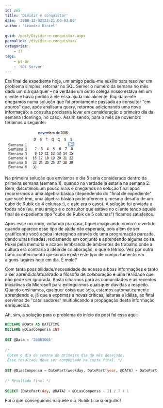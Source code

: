 ```yaml
---
id: 285
title: 'Dividir é conquistar'
date: '2008-12-02T23:21:00-03:00'
author: 'Leandro Daniel'

guid: /post/Dividir-e-conquistar.aspx
permalink: /dividir-e-conquistar/
categories:
    - IT
tags:
    - pt-br
    - 'SQL Server'
---
```


Era final de expediente hoje, um amigo pediu-me auxílio para resolver um problema simples, retornar no SQL Server o número da semana no mês dado um dia qualquer – na verdade um outro colega nosso estava em um cliente e havia pedido a ele essa ajuda inicialmente. Rapidamente chegamos numa solução que foi prontamente passada ao consultor "em apuros" que, após analisar a query, retornou adicionando uma nova informação: a consulta precisaria levar em consideração o primeiro dia da semana (domingo, no caso). Assim sendo, para o mês de novembro teríamos o seguinte:

 ![](/assets/pics/WindowsLiveWriter/Dividireconquistar_14B83/NumSemana%5B2%5D_thumb.gif)

Na primeira solução que enviamos o dia 5 seria considerado dentro da primeira semana (semana 1), quando na verdade já estaria na semana 2. Bem, discutimos um pouco mais e chegamos na solução final após recorrermos a uma álgebra básica (dependendo do "final de expediente" que você tem, uma álgebra básica pode oferecer o mesmo desafio de um cubo de Rubik de 4 colunas :), e este era o caso). A solução foi enviada e todos nós (eu, meu amigo e o consultor que estava no cliente tendo aquele final de expediente tipo "cubo de Rubik de 5 colunas") ficamos satisfeitos.

Após esse ocorrido, voltando pra casa, fiquei imaginando como é divertido quando aparece esse tipo de ajuda não esperada, pois além de ser gratificante você acaba interagindo através de uma programação pareada, dando umas risadas, reclamando em conjunto e aprendendo alguma coisa. Puxei pela memória e acabei lembrando de ambientes de trabalho onde a cultura era contraria à idéia de colaboração, o que é tétrico. Vez por outra tomo conhecimento que ainda existe este tipo de comportamento em alguns lugares hoje em dia. É mole?

Com tanta possibilidade/necessidade de acesso a boas informações e tanto a ser aprendido/atualizado a filosofia de colaboração é uma realidade que não pode ser ignorada. Basta olharmos para as comunidades e as recentes iniciativas da Microsoft para extinguirmos quaisquer dúvidas a respeito. Quando ensinamos, qualquer coisa que seja, estamos automaticamente aprendendo e, já que a expomos a novas críticas, leituras e idéias, ao final servimos de "catalisadores" multiplicando a propagação desta informação enriquecida.

 Ah, sim, a solução para o problema do início do post foi essa aqui:

```sql
DECLARE @Data AS DATETIME   
DECLARE @DiasCompensa INT    

SET @Data = '20081005'      

/*     
 Obtem o dia da semana do primeiro dia do mês desejado.     
 Esse resultado deve ser compensado na conta final. */   

SET @DiasCompensa = DatePart(weekday, DatePart(year, @DATA) + DatePart(month, @DATA) + '01')     

/* Resultado final */   

SELECT (DatePart(day, @DATA) + @DiasCompensa - 2) / 7 + 1 
```

Foi o que conseguimos naquele dia. Rubik ficaria orgulho!

